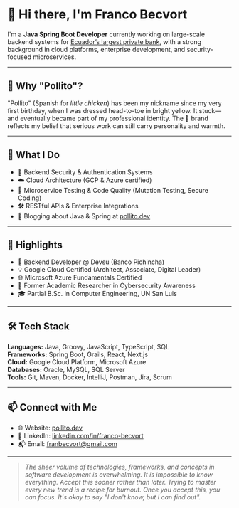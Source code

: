 # 👋 Hi there, I'm Franco Becvort

I'm a **Java Spring Boot Developer** currently working on large-scale backend systems for [Ecuador’s largest private bank](https://www.pichincha.com/), with a strong background in cloud platforms, enterprise development, and security-focused microservices.

---

## 🐤 Why "Pollito"?

"Pollito" (Spanish for *little chicken*) has been my nickname since my very first birthday, when I was dressed head-to-toe in bright yellow. It stuck—and eventually became part of my professional identity. The 🐤 brand reflects my belief that serious work can still carry personality and warmth.

---

## 🧠 What I Do

- 🔐 Backend Security & Authentication Systems  
- ☁️ Cloud Architecture (GCP & Azure certified)  
- 🧪 Microservice Testing & Code Quality (Mutation Testing, Secure Coding)  
- 🛠️ RESTful APIs & Enterprise Integrations  
- 🧾 Blogging about Java & Spring at [pollito.dev](https://pollito.dev)

---

## 📌 Highlights

- 🏦 Backend Developer @ Devsu (Banco Pichincha)
- 💡 Google Cloud Certified (Architect, Associate, Digital Leader)
- 🌐 Microsoft Azure Fundamentals Certified
- 🧭 Former Academic Researcher in Cybersecurity Awareness
- 🎓 Partial B.Sc. in Computer Engineering, UN San Luis

---

## 🛠️ Tech Stack

**Languages:** Java, Groovy, JavaScript, TypeScript, SQL  
**Frameworks:** Spring Boot, Grails, React, Next.js  
**Cloud:** Google Cloud Platform, Microsoft Azure  
**Databases:** Oracle, MySQL, SQL Server  
**Tools:** Git, Maven, Docker, IntelliJ, Postman, Jira, Scrum

---

## 📫 Connect with Me

- 🌐 Website: [pollito.dev](https://pollito.dev)
- 💼 LinkedIn: [linkedin.com/in/franco-becvort](https://linkedin.com/in/franco-becvort)
- 📬 Email: [franbecvort@gmail.com](mailto:franbecvort@gmail.com)

---

> _The sheer volume of technologies, frameworks, and concepts in software development is overwhelming. It is impossible to know everything. Accept this sooner rather than later. Trying to master every new trend is a recipe for burnout. Once you accept this, you can focus. It's okay to say "I don't know, but I can find out"._
